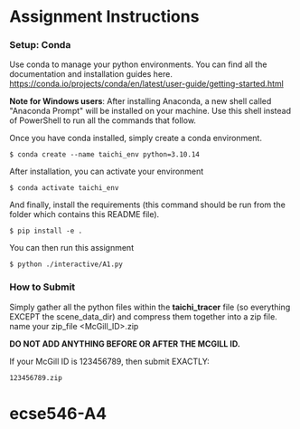 # Assignment Instructions

### Setup: Conda

Use conda to manage your python environments. You can find all the documentation and installation guides here. https://conda.io/projects/conda/en/latest/user-guide/getting-started.html

**Note for Windows users**: After installing Anaconda, a new shell called "Anaconda Prompt" will be installed on your machine. Use this shell instead of PowerShell to run all the commands that follow.

Once you have conda installed, simply create a conda environment.

    $ conda create --name taichi_env python=3.10.14

After installation, you can activate your environment

    $ conda activate taichi_env

And finally, install the requirements (this command should be run from the folder which contains this README file).

    $ pip install -e .

You can then run this assignment 

    $ python ./interactive/A1.py

### How to Submit

Simply gather all the python files within the **taichi_tracer** file (so everything EXCEPT the scene_data_dir) and compress them together into a zip file. name your zip_file <McGill_ID>.zip 

**DO NOT ADD ANYTHING BEFORE OR AFTER THE MCGILL ID.**

If your McGill ID is 123456789, then submit EXACTLY:

    123456789.zip
# ecse546-A4
